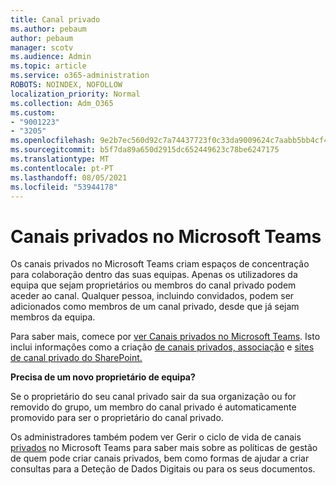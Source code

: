 ```yaml
---
title: Canal privado
ms.author: pebaum
author: pebaum
manager: scotv
ms.audience: Admin
ms.topic: article
ms.service: o365-administration
ROBOTS: NOINDEX, NOFOLLOW
localization_priority: Normal
ms.collection: Adm_O365
ms.custom:
- "9001223"
- "3205"
ms.openlocfilehash: 9e2b7ec560d92c7a74437723f0c33da9009624c7aabb5bb4cf4b3906d916051a
ms.sourcegitcommit: b5f7da89a650d2915dc652449623c78be6247175
ms.translationtype: MT
ms.contentlocale: pt-PT
ms.lasthandoff: 08/05/2021
ms.locfileid: "53944178"
---
```

# <a name="private-channels-in-microsoft-teams"></a>Canais privados no Microsoft Teams

Os canais privados no Microsoft Teams criam espaços de concentração para colaboração dentro das suas equipas. Apenas os utilizadores da equipa que sejam proprietários ou membros do canal privado podem aceder ao canal. Qualquer pessoa, incluindo convidados, podem ser adicionados como membros de um canal privado, desde que já sejam membros da equipa.

Para saber mais, comece por [ver Canais privados no Microsoft Teams](https://docs.microsoft.com/MicrosoftTeams/private-channels). Isto inclui informações como a criação [de canais privados, associação](https://docs.microsoft.com/MicrosoftTeams/private-channels#private-channel-creation-and-membership) e [sites de canal privado do SharePoint.](https://docs.microsoft.com/MicrosoftTeams/private-channels#private-channel-sharepoint-sites)

**Precisa de um novo proprietário de equipa?**

Se o proprietário do seu canal privado sair da sua organização ou for removido do grupo, um membro do canal privado é automaticamente promovido para ser o proprietário do canal privado.

Os administradores também podem ver Gerir o ciclo de vida de canais [privados](https://docs.microsoft.com/MicrosoftTeams/private-channels-life-cycle-management) no Microsoft Teams para saber mais sobre as políticas de gestão de quem pode criar canais privados, bem como formas de ajudar a criar consultas para a Deteção de Dados Digitais ou para os seus documentos.
